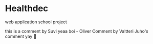 # Healthdec
web application school project

this is a comment by Suvi
yeaa boi - Oliver
Comment by Valtteri
Juho's comment yay :clap:
